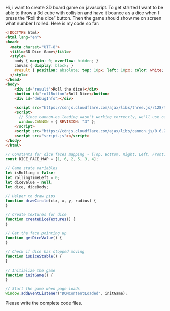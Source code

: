 Hi, i want to create 3D board game on javascript. To get started I want to be able to throw a 3d cube with collision and have it bounce as a dice when I press the “Roll the dice” button. Then the game should show me on screen what number I rolled. Here is my code so far:

```HTML
<!DOCTYPE html>
<html lang="en">
<head>
  <meta charset="UTF-8">
  <title>3D Dice Game</title>
  <style>
    body { margin: 0; overflow: hidden; }
    canvas { display: block; }
    #result { position: absolute; top: 10px; left: 10px; color: white; font-size: 24px; }
  </style>
</head>
<body>
    <div id="result">Roll the dice!</div>
    <button id="rollButton">Roll Dice</button>
    <div id="debugInfo"></div>

    <script src="https://cdnjs.cloudflare.com/ajax/libs/three.js/r128/three.min.js"></script>
    <script>
      // Since cannon-es loading wasn't working correctly, we'll use cannon.js instead
      window.CANNON = { REVISION: "3" };
    </script>
    <script src="https://cdnjs.cloudflare.com/ajax/libs/cannon.js/0.6.2/cannon.min.js"></script>
    <script src="script.js"></script>
</body>
</html>
```

```js
// Constants for dice faces mapping - [Top, Bottom, Right, Left, Front, Back]
const DICE_FACE_MAP = [1, 6, 2, 5, 3, 4];

// Game state variables
let isRolling = false;
let rollingTimeLeft = 0;
let diceValue = null;
let dice, diceBody;

// Helper to draw pips
function drawCircle(ctx, x, y, radius) {
}

// Create textures for dice
function createDiceTextures() {
}

// Get the face pointing up
function getDiceValue() {
}

// Check if dice has stopped moving
function isDiceStable() {
}

// Initialize the game
function initGame() {
}

// Start the game when page loads
window.addEventListener("DOMContentLoaded", initGame);
```

Please write the complete code files.